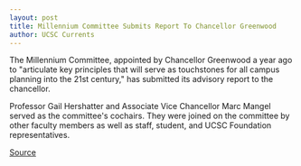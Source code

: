 ```yaml
---
layout: post
title: Millennium Committee Submits Report To Chancellor Greenwood
author: UCSC Currents
---
```


The Millennium Committee, appointed by Chancellor Greenwood a year ago to "articulate key principles that will serve as touchstones for all campus planning into the 21st century," has submitted its advisory report to the chancellor.

Professor Gail Hershatter and Associate Vice Chancellor Marc Mangel served as the committee's cochairs. They were joined on the committee by other faculty members as well as staff, student, and UCSC Foundation representatives.

[Source](http://www1.ucsc.edu/oncampus/currents/98-99/07-27/millennium.htm "Permalink to Millennium Committee Report: 07-27-98")
